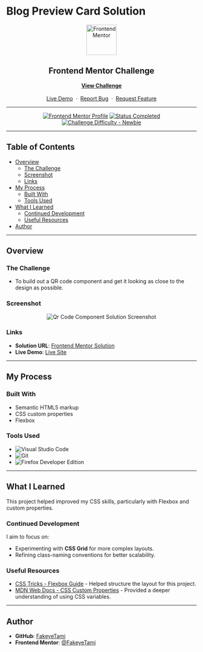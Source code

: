 # Blog Preview Card Solution

<div align="center">

  <img src="https://www.frontendmentor.io/static/images/logo-mobile.svg" alt="Frontend Mentor" width="80">

  <h2>Frontend Mentor Challenge</h2>
  <p>
    <a href="https://www.frontendmentor.io/challenges/qr-code-component-iux_sIO_H" target="_blank"><strong>View Challenge</strong></a>
    <br />
    <br />
    <a href="https://FakeyeTami.github.io/Qr-Code-Component/" target="_blank">Live Demo</a>
    &nbsp;·&nbsp;
    <a href="https://github.com/FakeyeTami/Qr-Code-Component/issues" target="_blank">Report Bug</a>
    &nbsp;·&nbsp;
    <a href="https://github.com/FakeyeTami/Qr-Code-Component/issues" target="_blank">Request Feature</a>
  </p>
</div>

---

<div align="center">

[![Frontend Mentor Profile](https://img.shields.io/badge/Profile-FakeyeTami-eee?style=for-the-badge&logo=frontendmentor)](https://www.frontendmentor.io/profile/FakeyeTami)
[![Status Completed](https://img.shields.io/badge/Status-Completed-brightgreen?style=for-the-badge)](#)
[![Challenge Difficulty - Newbie](https://img.shields.io/badge/Difficulty-Newbie-61BECD?style=for-the-badge&logo=frontendmentor)](https://www.frontendmentor.io/challenges?difficulties=1)

</div>

---

## Table of Contents

- [Overview](#overview)
  - [The Challenge](#the-challenge)
  - [Screenshot](#screenshot)
  - [Links](#links)
- [My Process](#my-process)
  - [Built With](#built-with)
  - [Tools Used](#tools-used)
- [What I Learned](#what-i-learned)
  - [Continued Development](#continued-development)
  - [Useful Resources](#useful-resources)
- [Author](#author)

---

## Overview

### The Challenge

- To build out a QR code component and get it looking as close to the design as possible.

### Screenshot

<div align="center">
  <img src="./assets/images/preview.jpg" alt="Qr Code Component Solution Screenshot">
</div>

### Links

- **Solution URL**: [Frontend Mentor Solution](https://www.frontendmentor.io/solutions/qr-code-component-responsive-semantic-html-flexbox-ZADYTQh4aX)
- **Live Demo**: [Live Site](https://FakeyeTami.github.io/Qr-Code-Component/)

---

## My Process

### Built With

- Semantic HTML5 markup
- CSS custom properties
- Flexbox

### Tools Used

- ![Visual Studio Code](https://img.shields.io/badge/Visual%20Studio%20Code-0078D7.svg?style=for-the-badge&logo=visual-studio-code&logoColor=white)
- ![Git](https://img.shields.io/badge/git-%23F05033.svg?style=for-the-badge&logo=git&logoColor=white)
- ![Firefox Developer Edition](https://img.shields.io/badge/Firefox%20Developer%20Edition-%23FF7139?style=for-the-badge&logo=firefox&logoColor=white)

---

## What I Learned

This project helped improved my CSS skills, particularly with Flexbox and custom properties.

### Continued Development

I aim to focus on:

- Experimenting with **CSS Grid** for more complex layouts.
- Refining class-naming conventions for better scalability.

### Useful Resources

- [CSS Tricks - Flexbox Guide](https://css-tricks.com/snippets/css/a-guide-to-flexbox/) - Helped structure the layout for this project.
- [MDN Web Docs - CSS Custom Properties](https://developer.mozilla.org/en-US/docs/Web/CSS/--*) - Provided a deeper understanding of using CSS variables.

---

## Author

- **GitHub**: [FakeyeTami](https://github.com/FakeyeTami)
- **Frontend Mentor**: [@FakeyeTami](https://www.frontendmentor.io/profile/FakeyeTami)
